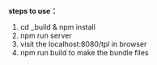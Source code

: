 **steps to use：**<br>

1. cd _build & npm install
2. npm run server
3. visit the localhost:8080/tpl in browser
4. npm run build to make the bundle files